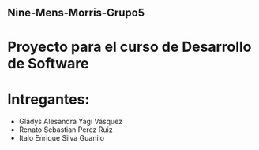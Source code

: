 ## Nine-Mens-Morris-Grupo5
# Proyecto para el curso de Desarrollo de Software
# Intregantes:
- Gladys Alesandra Yagi Vásquez
- Renato Sebastian Perez Ruiz
- Italo Enrique Silva Guanilo
